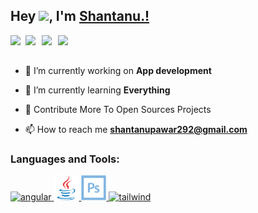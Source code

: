 
## Hey <img src="https://github.com/TheDudeThatCode/TheDudeThatCode/blob/master/Assets/Hi.gif" width="29px">, I'm [Shantanu.!](link)



<!--  this is for social handling-->
<a href="https://www.linkedin.com/in/shantanu-pawar-943509176/">
  <img align="left" width="24px" src="https://cdn.jsdelivr.net/npm/simple-icons@v3/icons/linkedin.svg"  />
</a>
<a href="https://twitter.com/shantanu_pawar_">
  <img align="left" width="26px" src="https://cdn.jsdelivr.net/npm/simple-icons@v3/icons/twitter.svg" />
</a>
<a href="mailto:shantanupawar292@gmail.com">
  <img align="left" width="26px" src="https://cdn.jsdelivr.net/npm/simple-icons@v3/icons/gmail.svg" />
</a>
<!-- <a href="https://www.youtube.com/channel/UC5BzhRY0WOMcraMTIQIBc6A">
  <img align="left" width="26px" src="https://cdn.jsdelivr.net/npm/simple-icons@v3/icons/youtube.svg" />
</a> -->
<!-- <a href="http://dev.to/kunal">
  <img align="left" width="26px" src="https://cdn.jsdelivr.net/npm/simple-icons@v3/icons/medium.svg" />
</a> -->
<a href="https://www.instagram.com/shantanu.29_/">
  <img align="left" width="26px" src="https://cdn.jsdelivr.net/npm/simple-icons@v3/icons/instagram.svg" />
</a>

<br />
<br />




- 🔭 I’m currently working on **App development**

- 🌱 I’m currently learning **Everything**

- 💬 Contribute More To Open Sources Projects 

- 📫 How to reach me **shantanupawar292@gmail.com**

<p align="left">
</p>

<h3 align="left">Languages and Tools:</h3>
<p align="left">  <a href="https://angular.io" target="_blank" rel="noreferrer"> <img src="https://angular.io/assets/images/logos/angular/angular.svg" alt="angular" width="40" height="40"/> </a>  <a href="https://www.java.com" target="_blank" rel="noreferrer"> <img src="https://raw.githubusercontent.com/devicons/devicon/master/icons/java/java-original.svg" alt="java" width="40" height="40"/> </a>  <a href="https://www.photoshop.com/en" target="_blank" rel="noreferrer"> <img src="https://raw.githubusercontent.com/devicons/devicon/master/icons/photoshop/photoshop-line.svg" alt="photoshop" width="40" height="40"/> </a> <a href="https://tailwindcss.com/" target="_blank" rel="noreferrer"> <img src="https://www.vectorlogo.zone/logos/tailwindcss/tailwindcss-icon.svg" alt="tailwind" width="40" height="40"/> </a> </p>

<!-- <h3 align="left">Support:</h3>
<p><a href="https://ko-fi.com/shantanupawar007"> <img align="left" src="https://cdn.ko-fi.com/cdn/kofi3.png?v=3" height="50" width="210" alt="shantanu" /></a></p><br><br> -->
